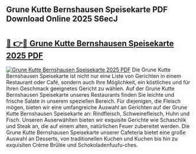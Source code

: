## Grune Kutte Bernshausen Speisekarte PDF Download Online 2025 S6ecJ

# <h2><a href="http://gcalqr.nevu.top/?p=Grune+Kutte+Bernshausen+Speisekarte">🔗 👉🔴 Grune Kutte Bernshausen Speisekarte 2025 PDF</a></h2>

[![Grune Kutte Bernshausen Speisekarte 2025 PDF](https://i.imgur.com/dBaPXMq.png)](http://gcalqr.nevu.top/?p=Grune+Kutte+Bernshausen+Speisekarte)
Die Grune Kutte Bernshausen Speisekarte ist nicht nur eine Liste von Gerichten in einem Restaurant oder Café, sondern auch Ihre Möglichkeit, ein köstliches und für Ihren Geschmack geeignetes Gericht zu wählen. Auf der Grune Kutte Bernshausen Speisekarte unseres Restaurants finden Sie leichte und frische Salate in unserem speziellen Bereich. Für diejenigen, die Fleisch mögen, bieten wir eine umfangreiche Auswahl an Gerichten auf der Grune Kutte Bernshausen Speisekarte an: Rindfleisch, Schweinefleisch, Huhn und Fisch. Unseren Auserwählten bieten wir exquisite Gerichte wie Schaschlik und Steak an, die auf einem alten, natürlichen Feuer zubereitet werden. Die Grune Kutte Bernshausen Speisekarte unserer Cafeteria bietet eine große Auswahl an Desserts, von traditionellen Kuchen und Kuchen bis hin zu exquisiten Crème Brûlée und Schokoladenfuufu-ches.
